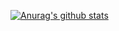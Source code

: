 [![Anurag's github stats](https://github-readme-stats.vercel.app/api?username=Josue87&show_icons=true&theme=chartreuse-dark&include_all_commits=true&count_private=true)](https://github.com/anuraghazra/github-readme-stats)

<!--
**Josue87/Josue87** is a ✨ _special_ ✨ repository because its `README.md` (this file) appears on your GitHub profile.

Here are some ideas to get you started:

- 🔭 I’m currently working on ...
- 🌱 I’m currently learning ...
- 👯 I’m looking to collaborate on ...
- 🤔 I’m looking for help with ...
- 💬 Ask me about ...
- 📫 How to reach me: ...
- 😄 Pronouns: ...
- ⚡ Fun fact: ...
-->
